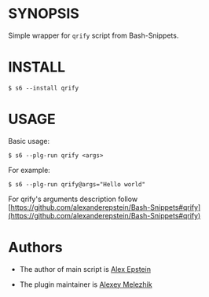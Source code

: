 # SYNOPSIS

Simple wrapper for `qrify` script from Bash-Snippets.


# INSTALL

    $ s6 --install qrify

# USAGE

Basic usage:

    $ s6 --plg-run qrify <args>

For example:

    $ s6 --plg-run qrify@args="Hello world"

For qrify's arguments description follow [https://github.com/alexanderepstein/Bash-Snippets#qrify](https://github.com/alexanderepstein/Bash-Snippets#qrify)

# Authors

* The author of main script is [Alex Epstein](https://github.com/alexanderepstein)

* The plugin maintainer is [Alexey Melezhik](https://github.com/melezhik/)



